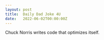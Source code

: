 ```yaml
---
layout: post
title:  Daily Dad Joke 4U
date:   2022-06-02T00:00:00Z
---
```

Chuck Norris writes code that optimizes itself.

